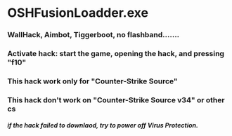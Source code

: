 # OSHFusionLoadder.exe
### WallHack, Aimbot, Tiggerboot, no flashband.......
### Activate hack: start the game, opening the hack, and pressing "f10" 
### This hack work only for "Counter-Strike Source"
### This hack don't work on "Counter-Strike Source v34" or other cs
##### if the hack failed to downlaod, try to power off Virus Protection.
